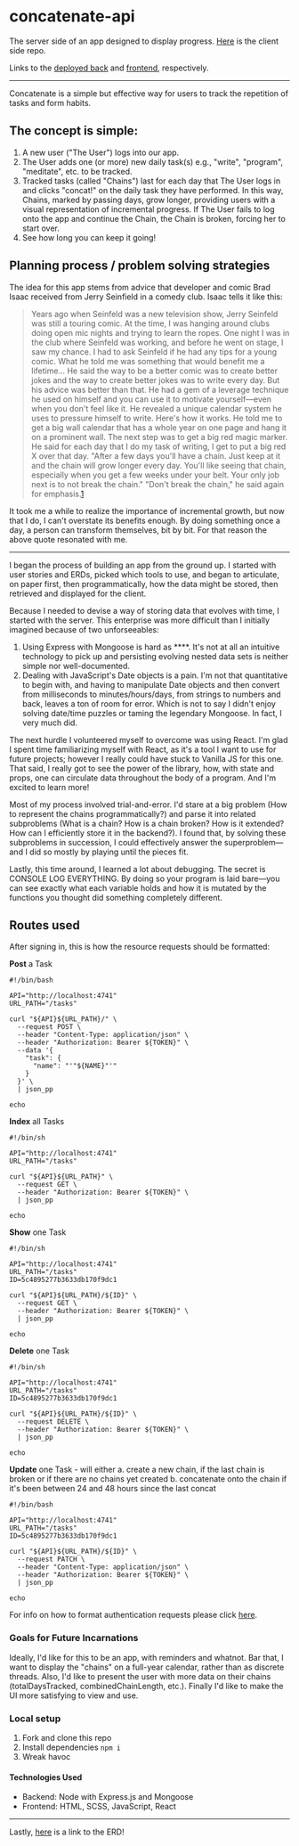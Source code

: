 # concatenate-api
The server side of an app designed to display progress. [Here](http://github.com/naturalbornchiller/concatenate-client "concatenate-client") is the client side repo.

Links to the [deployed back](https://murmuring-lowlands-80865.herokuapp.com/) and [frontend](https://naturalbornchiller.github.io/concatenate-client/), respectively.
___
Concatenate is a simple but effective way for users to
track the repetition of tasks and form habits.

## The concept is simple:
1. A new user ("The User") logs into our app.
2. The User adds one (or more) new daily task(s) e.g., "write", "program", "meditate", etc. to be tracked.
3. Tracked tasks (called "Chains") last for each day that The User logs in and clicks "concat!" on the daily task they have performed. In this way, Chains, marked by passing days, grow longer, providing users with a visual representation of incremental progress. If The User fails to log onto the app and continue the Chain, the Chain is broken, forcing her to start over.
4. See how long you can keep it going!

## Planning process / problem solving strategies
The idea for this app stems from advice that developer and comic Brad Isaac received from Jerry Seinfield in a comedy club. Isaac tells it like this:

> Years ago when Seinfeld was a new television show, Jerry Seinfeld was still a touring comic. At the time, I was hanging around clubs doing open mic nights and trying to learn the ropes. One night I was in the club where Seinfeld was working, and before he went on stage, I saw my chance. I had to ask Seinfeld if he had any tips for a young comic. What he told me was something that would benefit me a lifetime...  He said the way to be a better comic was to create better jokes and the way to create better jokes was to write every day. But his advice was better than that. He had a gem of a leverage technique he used on himself and you can use it to motivate yourself—even when you don't feel like it.  He revealed a unique calendar system he uses to pressure himself to write. Here's how it works.  He told me to get a big wall calendar that has a whole year on one page and hang it on a prominent wall. The next step was to get a big red magic marker.  He said for each day that I do my task of writing, I get to put a big red X over that day. "After a few days you'll have a chain. Just keep at it and the chain will grow longer every day. You'll like seeing that chain, especially when you get a few weeks under your belt. Your only job next is to not break the chain."  "Don't break the chain," he said again for emphasis.[1](https://lifehacker.com/jerry-seinfelds-productivity-secret-281626 "source")

It took me a while to realize the importance of incremental growth, but now that I do, I can't overstate its benefits enough. By doing something once a day, a person can transform themselves, bit by bit. For that reason the above quote resonated with me.
___
I began the process of building an app from the ground up. I started with user stories and ERDs, picked which tools to use, and began to articulate, on paper first, then programmatically, how the data might be stored, then retrieved and displayed for the client.

Because I needed to devise a way of storing data that evolves with time, I started with the server. This enterprise was more difficult than I initially imagined because of two unforseeables:
1. Using Express with Mongoose is hard as ****. It's not at all an intuitive technology to pick up and persisting evolving nested data sets is neither simple nor well-documented.
2. Dealing with JavaScript's Date objects is a pain. I'm not that quantitative to begin with, and having to manipulate Date objects and then convert from milliseconds to minutes/hours/days, from strings to numbers and back, leaves a ton of room for error.
Which is not to say I didn't enjoy solving date/time puzzles or taming the legendary Mongoose. In fact, I very much did.

The next hurdle I volunteered myself to overcome was using React. I'm glad I spent time familiarizing myself with React, as it's a tool I want to use for future projects; however I really could have stuck to Vanilla JS for this one. That said, I really got to see the power of the library, how, with state and props, one can circulate data throughout the body of a program. And I'm excited to learn more!

Most of my process involved trial-and-error. I'd stare at a big problem (How to represent the chains programmatically?) and parse it into related subproblems (What is a chain? How is a chain broken? How is it extended? How can I efficiently store it in the backend?). I found that, by solving these subproblems in succession, I could effectively answer the superproblem—and I did so mostly by playing until the pieces fit.

Lastly, this time around, I learned a lot about debugging. The secret is CONSOLE LOG EVERYTHING. By doing so your program is laid bare—you can see exactly what each variable holds and how it is mutated by the functions you thought did something completely different.

## Routes used
After signing in, this is how the resource requests should be formatted:

__Post__ a Task
```
#!/bin/bash

API="http://localhost:4741"
URL_PATH="/tasks"

curl "${API}${URL_PATH}/" \
  --request POST \
  --header "Content-Type: application/json" \
  --header "Authorization: Bearer ${TOKEN}" \
  --data '{
    "task": {
      "name": "'"${NAME}"'"
    }
  }' \
  | json_pp

echo
```

__Index__ all Tasks
```
#!/bin/sh

API="http://localhost:4741"
URL_PATH="/tasks"

curl "${API}${URL_PATH}" \
  --request GET \
  --header "Authorization: Bearer ${TOKEN}" \
  | json_pp

echo
```

__Show__ one Task
```
#!/bin/sh

API="http://localhost:4741"
URL_PATH="/tasks"
ID=5c4895277b3633db170f9dc1

curl "${API}${URL_PATH}/${ID}" \
  --request GET \
  --header "Authorization: Bearer ${TOKEN}" \
  | json_pp

echo
```

__Delete__ one Task
```
#!/bin/sh

API="http://localhost:4741"
URL_PATH="/tasks"
ID=5c4895277b3633db170f9dc1

curl "${API}${URL_PATH}/${ID}" \
  --request DELETE \
  --header "Authorization: Bearer ${TOKEN}" \
  | json_pp

echo
```

__Update__ one Task - will either
a. create a new chain, if the last chain is broken or if there are no chains yet created
b. concatenate onto the chain if it's been between 24 and 48 hours since the last concat
```
#!/bin/bash

API="http://localhost:4741"
URL_PATH="/tasks"
ID=5c4895277b3633db170f9dc1

curl "${API}${URL_PATH}/${ID}" \
  --request PATCH \
  --header "Content-Type: application/json" \
  --header "Authorization: Bearer ${TOKEN}" \
  | json_pp

echo
```

For info on how to format authentication requests please click [here](https://git.generalassemb.ly/ga-wdi-boston/express-api-template "auth").

### Goals for Future Incarnations
Ideally, I'd like for this to be an app, with reminders and whatnot. Bar that, I want to display the "chains" on a full-year calendar, rather than as discrete threads. Also, I'd like to present the user with more data on their chains (totalDaysTracked, combinedChainLength, etc.). Finally I'd like to make the UI more satisfying to view and use.

### Local setup
1. Fork and clone this repo
2. Install dependencies `npm i`
3. Wreak havoc

#### Technologies Used
- Backend: Node with Express.js and Mongoose
- Frontend: HTML, SCSS, JavaScript, React
___
Lastly, [here](https://projects.invisionapp.com/freehand/document/sik2MYH0G) is a link to the ERD!
